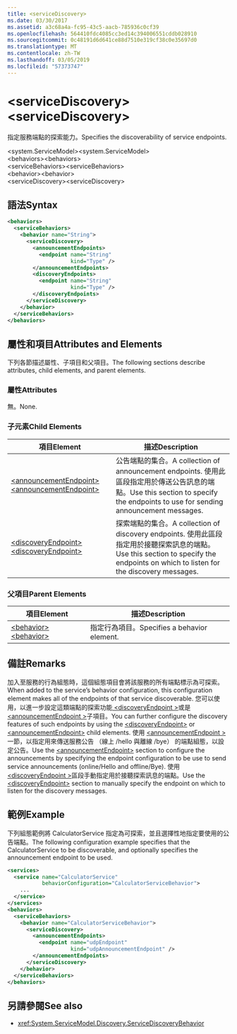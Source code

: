 ```yaml
---
title: <serviceDiscovery>
ms.date: 03/30/2017
ms.assetid: a3c68a4a-fc95-43c5-aacb-785936c0cf39
ms.openlocfilehash: 564410fdc4085cc3ed14c394006551cddb028910
ms.sourcegitcommit: 0c48191d6d641ce88d7510e319cf38c0e35697d0
ms.translationtype: MT
ms.contentlocale: zh-TW
ms.lasthandoff: 03/05/2019
ms.locfileid: "57373747"
---
```

# <a name="servicediscovery"></a><span data-ttu-id="62125-101">\<serviceDiscovery></span><span class="sxs-lookup"><span data-stu-id="62125-101">\<serviceDiscovery></span></span>
<span data-ttu-id="62125-102">指定服務端點的探索能力。</span><span class="sxs-lookup"><span data-stu-id="62125-102">Specifies the discoverability of service endpoints.</span></span>  
  
 <span data-ttu-id="62125-103">\<system.ServiceModel></span><span class="sxs-lookup"><span data-stu-id="62125-103">\<system.ServiceModel></span></span>  
<span data-ttu-id="62125-104">\<behaviors></span><span class="sxs-lookup"><span data-stu-id="62125-104">\<behaviors></span></span>  
<span data-ttu-id="62125-105">\<serviceBehaviors></span><span class="sxs-lookup"><span data-stu-id="62125-105">\<serviceBehaviors></span></span>  
<span data-ttu-id="62125-106">\<behavior></span><span class="sxs-lookup"><span data-stu-id="62125-106">\<behavior></span></span>  
<span data-ttu-id="62125-107">\<serviceDiscovery></span><span class="sxs-lookup"><span data-stu-id="62125-107">\<serviceDiscovery></span></span>  
  
## <a name="syntax"></a><span data-ttu-id="62125-108">語法</span><span class="sxs-lookup"><span data-stu-id="62125-108">Syntax</span></span>  
  
```xml  
<behaviors>
  <serviceBehaviors>
    <behavior name="String">
      <serviceDiscovery>
        <announcementEndpoints>
          <endpoint name="String"
                    kind="Type" />
        </announcementEndpoints>
        <discoveryEndpoints>
          <endpoint name="String"
                    kind="Type" />
        </discoveryEndpoints>
      </serviceDiscovery>
    </behavior>
  </serviceBehaviors>
</behaviors>
```  
  
## <a name="attributes-and-elements"></a><span data-ttu-id="62125-109">屬性和項目</span><span class="sxs-lookup"><span data-stu-id="62125-109">Attributes and Elements</span></span>  
 <span data-ttu-id="62125-110">下列各節描述屬性、子項目和父項目。</span><span class="sxs-lookup"><span data-stu-id="62125-110">The following sections describe attributes, child elements, and parent elements.</span></span>  
  
### <a name="attributes"></a><span data-ttu-id="62125-111">屬性</span><span class="sxs-lookup"><span data-stu-id="62125-111">Attributes</span></span>  
 <span data-ttu-id="62125-112">無。</span><span class="sxs-lookup"><span data-stu-id="62125-112">None.</span></span>  
  
### <a name="child-elements"></a><span data-ttu-id="62125-113">子元素</span><span class="sxs-lookup"><span data-stu-id="62125-113">Child Elements</span></span>  
  
|<span data-ttu-id="62125-114">項目</span><span class="sxs-lookup"><span data-stu-id="62125-114">Element</span></span>|<span data-ttu-id="62125-115">描述</span><span class="sxs-lookup"><span data-stu-id="62125-115">Description</span></span>|  
|-------------|-----------------|  
|[<span data-ttu-id="62125-116">\<announcementEndpoint></span><span class="sxs-lookup"><span data-stu-id="62125-116">\<announcementEndpoint></span></span>](../../../../../docs/framework/configure-apps/file-schema/wcf/announcementendpoint.md)|<span data-ttu-id="62125-117">公告端點的集合。</span><span class="sxs-lookup"><span data-stu-id="62125-117">A collection of announcement endpoints.</span></span> <span data-ttu-id="62125-118">使用此區段指定用於傳送公告訊息的端點。</span><span class="sxs-lookup"><span data-stu-id="62125-118">Use this section to specify the endpoints to use for sending announcement messages.</span></span>|  
|[<span data-ttu-id="62125-119">\<discoveryEndpoint></span><span class="sxs-lookup"><span data-stu-id="62125-119">\<discoveryEndpoint></span></span>](../../../../../docs/framework/configure-apps/file-schema/wcf/discoveryendpoint.md)|<span data-ttu-id="62125-120">探索端點的集合。</span><span class="sxs-lookup"><span data-stu-id="62125-120">A collection of discovery endpoints.</span></span> <span data-ttu-id="62125-121">使用此區段指定用於接聽探索訊息的端點。</span><span class="sxs-lookup"><span data-stu-id="62125-121">Use this section to specify the endpoints on which to listen for the discovery messages.</span></span>|  
  
### <a name="parent-elements"></a><span data-ttu-id="62125-122">父項目</span><span class="sxs-lookup"><span data-stu-id="62125-122">Parent Elements</span></span>  
  
|<span data-ttu-id="62125-123">項目</span><span class="sxs-lookup"><span data-stu-id="62125-123">Element</span></span>|<span data-ttu-id="62125-124">描述</span><span class="sxs-lookup"><span data-stu-id="62125-124">Description</span></span>|  
|-------------|-----------------|  
|[<span data-ttu-id="62125-125">\<behavior></span><span class="sxs-lookup"><span data-stu-id="62125-125">\<behavior></span></span>](../../../../../docs/framework/configure-apps/file-schema/wcf/behavior-of-endpointbehaviors.md)|<span data-ttu-id="62125-126">指定行為項目。</span><span class="sxs-lookup"><span data-stu-id="62125-126">Specifies a behavior element.</span></span>|  
  
## <a name="remarks"></a><span data-ttu-id="62125-127">備註</span><span class="sxs-lookup"><span data-stu-id="62125-127">Remarks</span></span>  
 <span data-ttu-id="62125-128">加入至服務的行為組態時，這個組態項目會將該服務的所有端點標示為可探索。</span><span class="sxs-lookup"><span data-stu-id="62125-128">When added to the service’s behavior configuration, this configuration element makes all of the endpoints of that service discoverable.</span></span> <span data-ttu-id="62125-129">您可以使用，以進一步設定這類端點的探索功能[ \<discoveryEndpoint >](../../../../../docs/framework/configure-apps/file-schema/wcf/discoveryendpoint.md)或是[ \<announcementEndpoint >](../../../../../docs/framework/configure-apps/file-schema/wcf/announcementendpoint.md)子項目。</span><span class="sxs-lookup"><span data-stu-id="62125-129">You can further configure the discovery features of such endpoints by using the [\<discoveryEndpoint>](../../../../../docs/framework/configure-apps/file-schema/wcf/discoveryendpoint.md) or [\<announcementEndpoint>](../../../../../docs/framework/configure-apps/file-schema/wcf/announcementendpoint.md) child elements.</span></span> <span data-ttu-id="62125-130">使用  [ \<announcementEndpoint >](../../../../../docs/framework/configure-apps/file-schema/wcf/announcementendpoint.md)一節，以指定用來傳送服務公告 （線上 /hello 與離線 /bye） 的端點組態，以設定公告。</span><span class="sxs-lookup"><span data-stu-id="62125-130">Use the [\<announcementEndpoint>](../../../../../docs/framework/configure-apps/file-schema/wcf/announcementendpoint.md) section to configure the announcements by specifying the endpoint configuration to be use to send service announcements (online/Hello and offline/Bye).</span></span> <span data-ttu-id="62125-131">使用[ \<discoveryEndpoint >](../../../../../docs/framework/configure-apps/file-schema/wcf/discoveryendpoint.md)區段手動指定用於接聽探索訊息的端點。</span><span class="sxs-lookup"><span data-stu-id="62125-131">Use the [\<discoveryEndpoint>](../../../../../docs/framework/configure-apps/file-schema/wcf/discoveryendpoint.md) section to manually specify the endpoint on which to listen for the discovery messages.</span></span>  
  
## <a name="example"></a><span data-ttu-id="62125-132">範例</span><span class="sxs-lookup"><span data-stu-id="62125-132">Example</span></span>  
 <span data-ttu-id="62125-133">下列組態範例將 CalculatorService 指定為可探索，並且選擇性地指定要使用的公告端點。</span><span class="sxs-lookup"><span data-stu-id="62125-133">The following configuration example specifies that the CalculatorService to be discoverable, and optionally specifies the announcement endpoint to be used.</span></span>  
  
```xml  
<services>
  <service name="CalculatorService"
           behaviorConfiguration="CalculatorServiceBehavior">
    ...
  </service>
</services>
<behaviors>
  <serviceBehaviors>
    <behavior name="CalculatorServiceBehavior">
      <serviceDiscovery>
        <announcementEndpoints>
          <endpoint name="udpEndpoint"
                    kind="udpAnnouncementEndpoint" />
        </announcementEndpoints>
      </serviceDiscovery>
    </behavior>
  </serviceBehaviors>
</behaviors>
```  
  
## <a name="see-also"></a><span data-ttu-id="62125-134">另請參閱</span><span class="sxs-lookup"><span data-stu-id="62125-134">See also</span></span>
- <xref:System.ServiceModel.Discovery.ServiceDiscoveryBehavior>
